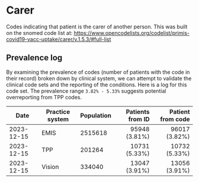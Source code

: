 # Carer

Codes indicating that patient is the carer of another person. This was built on the snomed code list at: https://www.opencodelists.org/codelist/primis-covid19-vacc-uptake/carer/v.1.5.3/#full-list 

## Prevalence log

By examining the prevalence of codes (number of patients with the code in their record) broken down by clinical system, we can attempt to validate the clinical code sets and the reporting of the conditions. Here is a log for this code set. The prevalence range `3.82% - 5.33%` suggests potential overreporting from TPP codes.

| Date       | Practice system | Population | Patients from ID | Patient from code |
| ---------- | --------------- | ---------- | ---------------: | ----------------: |
| 2023-12-15 | EMIS | 2515618 | 95948 (3.81%) | 96017 (3.82%) | 
| 2023-12-15 | TPP | 201264 | 10731 (5.33%) | 10732 (5.33%) | 
| 2023-12-15 | Vision | 334040 | 13047 (3.91%) | 13056 (3.91%) | 